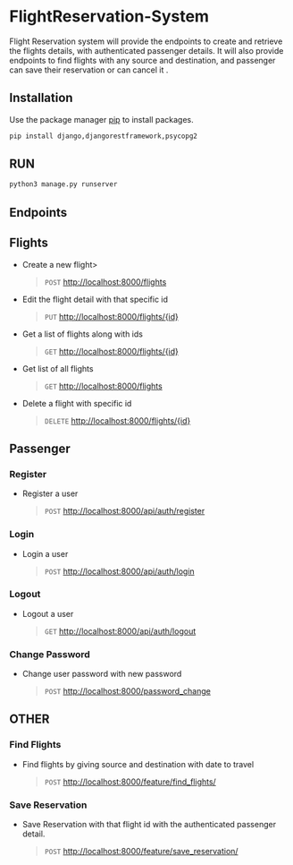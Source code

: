 # FlightReservation-System

Flight Reservation system will provide the endpoints to create  and retrieve the flights details, with authenticated passenger details. It will also provide endpoints to find flights with any source and destination, and passenger can save their reservation or can cancel it .

## Installation
Use the package manager [pip](https://pip.pypa.io/en/stable/) to install packages.

```bash
pip install django,djangorestframework,psycopg2
```

## RUN
```bash
python3 manage.py runserver
```
## Endpoints

## Flights
- Create a new flight>
    >`POST` <http://localhost:8000/flights>
- Edit the flight detail with that specific id
    > `PUT` <http://localhost:8000/flights/{id}>
- Get a list of flights along with ids
    > `GET` <http://localhost:8000/flights/{id}>
- Get list of all flights
    > `GET` <http://localhost:8000/flights>
- Delete a flight with specific id
   > `DELETE` <http://localhost:8000/flights/{id}>

## Passenger
### Register
- Register a user
    >`POST` <http://localhost:8000/api/auth/register>

### Login
- Login a user
    >`POST` <http://localhost:8000/api/auth/login>

### Logout
- Logout a user
    >`GET` <http://localhost:8000/api/auth/logout>

### Change Password
- Change user password with new password
    >`POST` <http://localhost:8000/password_change> 

## OTHER
### Find Flights
- Find flights by giving source and destination with date to travel
    >`POST` <http://localhost:8000/feature/find_flights/>

### Save Reservation
- Save Reservation with that flight id with the authenticated passenger detail.
    >`POST` <http://localhost:8000/feature/save_reservation/>





